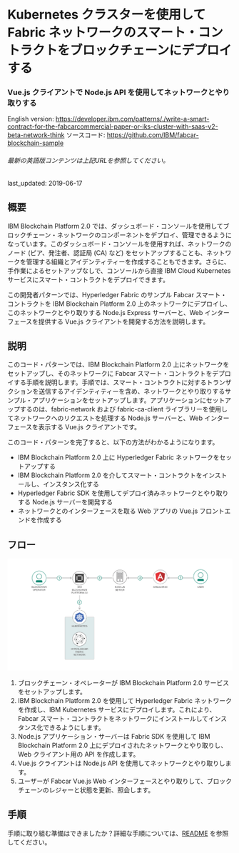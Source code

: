# Kubernetes クラスターを使用して Fabric ネットワークのスマート・コントラクトをブロックチェーンにデプロイする

### Vue.js クライアントで Node.js API を使用してネットワークとやり取りする

English version: https://developer.ibm.com/patterns/./write-a-smart-contract-for-the-fabcarcommercial-paper-or-iks-cluster-with-saas-v2-beta-network-think
  ソースコード: https://github.com/IBM/fabcar-blockchain-sample

###### 最新の英語版コンテンツは上記URLを参照してください。
last_updated: 2019-06-17

 ## 概要

IBM Blockchain Platform 2.0 では、ダッシュボード・コンソールを使用してブロックチェーン・ネットワークのコンポーネントをデプロイ、管理できるようになっています。このダッシュボード・コンソールを使用すれば、ネットワークのノード (ピア、発注者、認証局 (CA) など) をセットアップすることも、ネットワークを管理する組織とアイデンティティーを作成することもできます。さらに、手作業によるセットアップなしで、コンソールから直接 IBM Cloud Kubernetes サービスにスマート・コントラクトをデプロイできます。

この開発者パターンでは、Hyperledger Fabric のサンプル Fabcar スマート・コントラクトを IBM Blockchain Platform 2.0 上のネットワークにデプロイし、このネットワークとやり取りする Node.js Express サーバーと、Web インターフェースを提供する Vue.js クライアントを開発する方法を説明します。

## 説明

このコード・パターンでは、IBM Blockchain Platform 2.0 上にネットワークをセットアップし、そのネットワークに Fabcar スマート・コントラクトをデプロイする手順を説明します。手順では、スマート・コントラクトに対するトランザクションを送信するアイデンティティーを含め、ネットワークとやり取りするサンプル・アプリケーションをセットアップします。アプリケーションにセットアップするのは、fabric-network および fabric-ca-client ライブラリーを使用してネットワークへのリクエストを処理する Node.js サーバーと、Web インターフェースを表示する Vue.js クライアントです。

このコード・パターンを完了すると、以下の方法がわかるようになります。

* IBM Blockchain Platform 2.0 上に Hyperledger Fabric ネットワークをセットアップする
* IBM Blockchain Platform 2.0 を介してスマート・コントラクトをインストールし、インスタンス化する
* Hyperledger Fabric SDK を使用してデプロイ済みネットワークとやり取りする Node.js サーバーを開発する
* ネットワークとのインターフェースを取る Web アプリの Vue.js フロントエンドを作成する

## フロー

![フロー](./images/flow.png)

1. ブロックチェーン・オペレーターが IBM Blockchain Platform 2.0 サービスをセットアップします。
1. IBM Blockchain Platform 2.0 を使用して Hyperledger Fabric ネットワークを作成し、IBM Kubernetes サービスにデプロイします。これにより、Fabcar スマート・コントラクトをネットワークにインストールしてインスタンス化できるようにします。
1. Node.js アプリケーション・サーバーは Fabric SDK を使用して IBM Blockchain Platform 2.0 上にデプロイされたネットワークとやり取りし、Web クライアント用の API を作成します。
1. Vue.js クライアントは Node.js API を使用してネットワークとやり取りします。
1. ユーザーが Fabcar Vue.js Web インターフェースとやり取りして、ブロックチェーンのレジャーと状態を更新、照会します。

## 手順

手順に取り組む準備はできましたか？詳細な手順については、[README](https://github.com/IBM/fabcar-blockchain-sample/blob/master/README.md) を参照してください。
